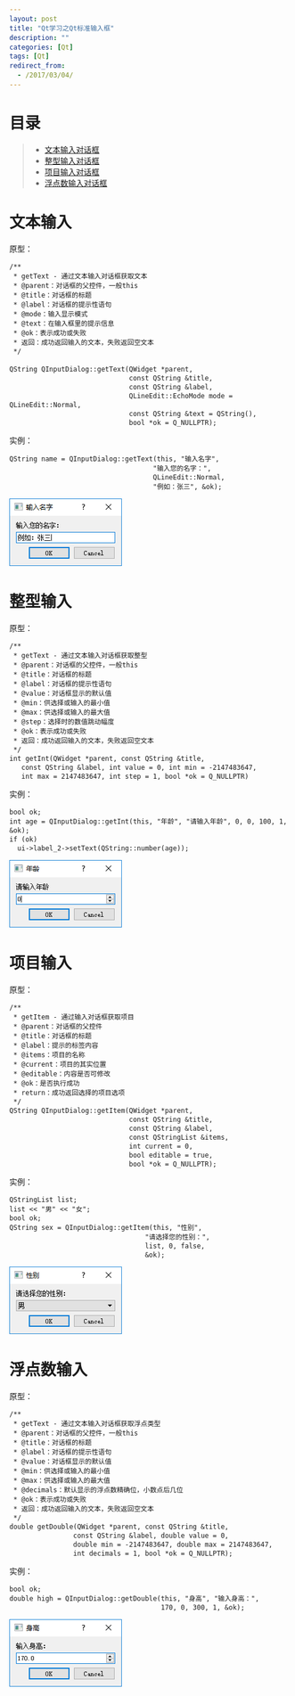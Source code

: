 ```yaml
---
layout: post
title: "Qt学习之Qt标准输入框"
description: ""
categories: [Qt]
tags: [Qt]
redirect_from:
  - /2017/03/04/
---
```


# 目录  
> * [文本输入对话框](#one)
> * [整型输入对话框](#two)
> * [项目输入对话框](#three)
> * [浮点数输入对话框](#four)


<a name="one"></a>

# 文本输入  

原型：  
~~~
/**
 * getText - 通过文本输入对话框获取文本
 * @parent：对话框的父控件，一般this
 * @title：对话框的标题
 * @label：对话框的提示性语句
 * @mode：输入显示模式
 * @text：在输入框里的提示信息
 * @ok：表示成功或失败
 * 返回：成功返回输入的文本，失败返回空文本
 */

QString QInputDialog::getText(QWidget *parent,
                              const QString &title,
                              const QString &label,
                              QLineEdit::EchoMode mode = QLineEdit::Normal,
                              const QString &text = QString(),
                              bool *ok = Q_NULLPTR);
~~~

实例：
~~~
QString name = QInputDialog::getText(this, "输入名字",
                                    "输入您的名字：",
                                    QLineEdit::Normal,
                                    "例如：张三", &ok);
~~~

![file](https://github.com/xuzheyang/xuzheyang.github.io/raw/master/_pic/2017-03-29/4.png)  


<a name="two"></a>

# 整型输入  

原型：  
~~~
/**
 * getText - 通过文本输入对话框获取整型
 * @parent：对话框的父控件，一般this
 * @title：对话框的标题
 * @label：对话框的提示性语句
 * @value：对话框显示的默认值
 * @min：供选择或输入的最小值
 * @max：供选择或输入的最大值
 * @step：选择时的数值跳动幅度
 * @ok：表示成功或失败
 * 返回：成功返回输入的文本，失败返回空文本
 */
int getInt(QWidget *parent, const QString &title,
   const QString &label, int value = 0, int min = -2147483647,
   int max = 2147483647, int step = 1, bool *ok = Q_NULLPTR)
~~~

实例：  
~~~
bool ok;
int age = QInputDialog::getInt(this, "年龄", "请输入年龄", 0, 0, 100, 1, &ok);
if (ok)
  ui->label_2->setText(QString::number(age));
~~~

![file](https://github.com/xuzheyang/xuzheyang.github.io/raw/master/_pic/2017-03-29/5.png)  


<a name="three"></a>

# 项目输入  

原型：  
~~~
/**
 * getItem - 通过输入对话框获取项目
 * @parent：对话框的父控件
 * @title：对话框的标题
 * @label：提示的标签内容
 * @items：项目的名称
 * @current：项目的其实位置
 * @editable：内容是否可修改
 * @ok：是否执行成功
 * return：成功返回选择的项目选项
 */
QString QInputDialog::getItem(QWidget *parent,
                              const QString &title,
                              const QString &label,
                              const QStringList &items,
                              int current = 0,
                              bool editable = true,
                              bool *ok = Q_NULLPTR);
~~~

实例：  
~~~
QStringList list;
list << "男" << "女";
bool ok;
QString sex = QInputDialog::getItem(this, "性别",
                                  "请选择您的性别：",
                                  list, 0, false,
                                  &ok);
~~~

![file](https://github.com/xuzheyang/xuzheyang.github.io/raw/master/_pic/2017-03-29/6.png)  


<a name="four"></a>

# 浮点数输入  

原型：  
~~~
/**
 * getText - 通过文本输入对话框获取浮点类型
 * @parent：对话框的父控件，一般this
 * @title：对话框的标题
 * @label：对话框的提示性语句
 * @value：对话框显示的默认值
 * @min：供选择或输入的最小值
 * @max：供选择或输入的最大值
 * @decimals：默认显示的浮点数精确位，小数点后几位
 * @ok：表示成功或失败
 * 返回：成功返回输入的文本，失败返回空文本
 */
double getDouble(QWidget *parent, const QString &title,
                const QString &label, double value = 0,
                double min = -2147483647, double max = 2147483647,
                int decimals = 1, bool *ok = Q_NULLPTR);
~~~

实例：  
~~~
bool ok;
double high = QInputDialog::getDouble(this, "身高", "输入身高：",
                                      170, 0, 300, 1, &ok);
~~~

![file](https://github.com/xuzheyang/xuzheyang.github.io/raw/master/_pic/2017-03-29/7.png)  
